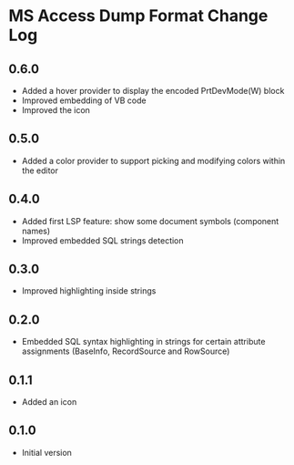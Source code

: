 # MS Access Dump Format Change Log

## 0.6.0

- Added a hover provider to display the encoded PrtDevMode(W) block
- Improved embedding of VB code
- Improved the icon

## 0.5.0

- Added a color provider to support picking and modifying colors within the editor

## 0.4.0

- Added first LSP feature: show some document symbols (component names)
- Improved embedded SQL strings detection

## 0.3.0

- Improved highlighting inside strings

## 0.2.0

- Embedded SQL syntax highlighting in strings for certain attribute assignments (BaseInfo, RecordSource and RowSource)

## 0.1.1

- Added an icon

## 0.1.0

- Initial version
